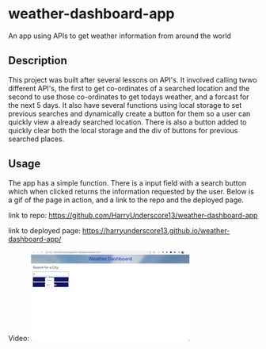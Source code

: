 # weather-dashboard-app
An app using APIs to get weather information from around the world

## Description 
This project was built after several lessons on API's. It involved calling twwo different API's, the first to get co-ordinates of a searched location and the second to use those co-ordinates to get todays weather, and a forcast for the next 5 days. It also have several functions using local storage to set previous searches and dynamically create a button for them so a user can quickly view a already searched location. There is also a button added to quickly clear both the local storage and the div of buttons for previous searched places.

## Usage
The app has a simple function. There is a input field with a search button which when clicked returns the information requested by the user. Below is a gif of the page in action, and a link to the repo and the deployed page.

link to repo:
https://github.com/HarryUnderscore13/weather-dashboard-app

link to deployed page:
https://harryunderscore13.github.io/weather-dashboard-app/


Video:
![GETTING STARTED](./assets/images/page-demo.gif)

